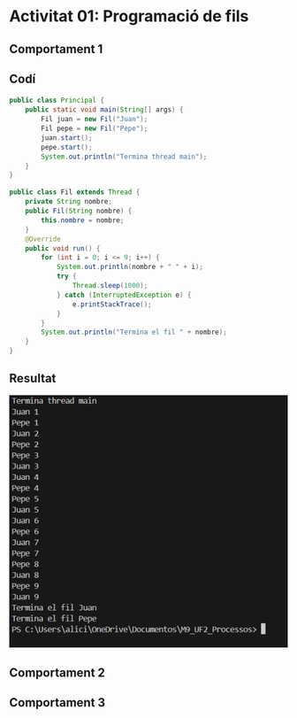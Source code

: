 # Activitat 01: Programació de fils
## Comportament 1 
## Codí
```java
public class Principal {
    public static void main(String[] args) {
        Fil juan = new Fil("Juan");
        Fil pepe = new Fil("Pepe");
        juan.start();
        pepe.start();
        System.out.println("Termina thread main");
    }
}
```
```java
public class Fil extends Thread {
    private String nombre;
    public Fil(String nombre) {
        this.nombre = nombre;
    }
    @Override
    public void run() {
        for (int i = 0; i <= 9; i++) {
            System.out.println(nombre + " " + i);
            try {
                Thread.sleep(1000);
            } catch (InterruptedException e) {
                e.printStackTrace();
            }
        }
        System.out.println("Termina el fil " + nombre);
    }
}
```
## Resultat
![alt text](image.png)

## Comportament 2

## Comportament 3